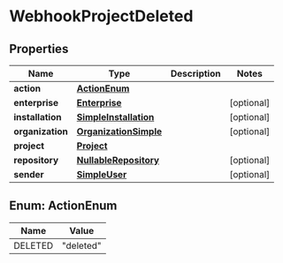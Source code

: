 

# WebhookProjectDeleted


## Properties

| Name | Type | Description | Notes |
|------------ | ------------- | ------------- | -------------|
|**action** | [**ActionEnum**](#ActionEnum) |  |  |
|**enterprise** | [**Enterprise**](Enterprise.md) |  |  [optional] |
|**installation** | [**SimpleInstallation**](SimpleInstallation.md) |  |  [optional] |
|**organization** | [**OrganizationSimple**](OrganizationSimple.md) |  |  [optional] |
|**project** | [**Project**](Project.md) |  |  |
|**repository** | [**NullableRepository**](NullableRepository.md) |  |  [optional] |
|**sender** | [**SimpleUser**](SimpleUser.md) |  |  [optional] |



## Enum: ActionEnum

| Name | Value |
|---- | -----|
| DELETED | &quot;deleted&quot; |



